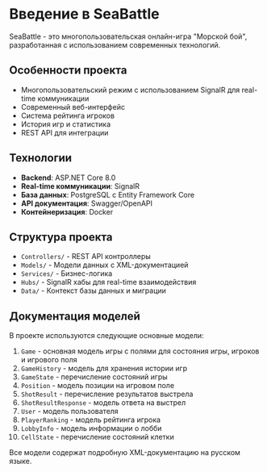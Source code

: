 # Введение в SeaBattle

SeaBattle - это многопользовательская онлайн-игра "Морской бой", разработанная с использованием современных технологий.

## Особенности проекта

- Многопользовательский режим с использованием SignalR для real-time коммуникации
- Современный веб-интерфейс
- Система рейтинга игроков
- История игр и статистика
- REST API для интеграции

## Технологии

- **Backend**: ASP.NET Core 8.0
- **Real-time коммуникации**: SignalR
- **База данных**: PostgreSQL с Entity Framework Core
- **API документация**: Swagger/OpenAPI
- **Контейнеризация**: Docker

## Структура проекта

- `Controllers/` - REST API контроллеры
- `Models/` - Модели данных с XML-документацией
- `Services/` - Бизнес-логика
- `Hubs/` - SignalR хабы для real-time взаимодействия
- `Data/` - Контекст базы данных и миграции

## Документация моделей

В проекте используются следующие основные модели:

1. `Game` - основная модель игры с полями для состояния игры, игроков и игрового поля
2. `GameHistory` - модель для хранения истории игр
3. `GameState` - перечисление состояний игры
4. `Position` - модель позиции на игровом поле
5. `ShotResult` - перечисление результатов выстрела
6. `ShotResultResponse` - модель ответа на выстрел
7. `User` - модель пользователя
8. `PlayerRanking` - модель рейтинга игрока
9. `LobbyInfo` - модель информации о лобби
10. `CellState` - перечисление состояний клетки

Все модели содержат подробную XML-документацию на русском языке.